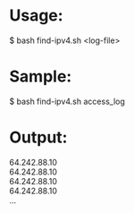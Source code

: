 # Usage:
$ bash find-ipv4.sh \<log-file\>

# Sample:
$ bash find-ipv4.sh access_log

# Output:
64.242.88.10  
64.242.88.10  
64.242.88.10  
64.242.88.10  
...
